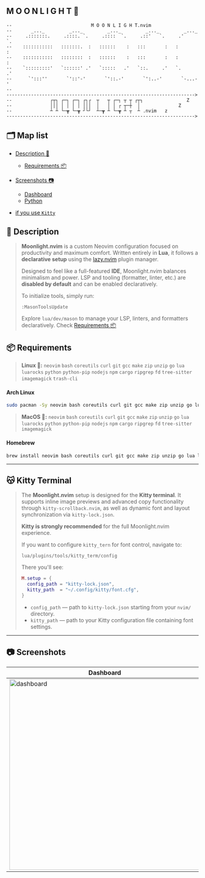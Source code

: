## M O O N L I G H T 🌙

```text
--                             M O O N L I G H T.nvim
--       _..._         _..._         _..._         _..._         _..._
--     .:::::::.     .::::. `.     .::::  `.     .::'   `.     .'     `.
--    :::::::::::   :::::::.  :   ::::::    :   :::       :   :         :
--    :::::::::::   ::::::::  :   ::::::    :   :::       :   :         :
--    `:::::::::'   `::::::' .'   `:::::   .'   `::.     .'   `.       .'
--      `':::''       `'::'-'       `'::.-'       `':..-'       `-...-'
--
--------------------------------------------------------------------->
--              ┌┬┐ ┌─┐ ┌─┐ ┌┐┌  ┬   ┬ ┌─┐ ┬ ┬ ┌┬┐                Z
--              │││ │ │ │ │ │││  │   │ │ ┌ ┬─┼  │              Z
--              ┴ ┴ └─┳ └─┳ ┘└┘  ┴─┳ ┴ └─┳ ┴ ┬  ┴ .nvim   z
--------------------------------------------------------------------->
```

## 🗂 Map list

- [Description 📝](#-description)
  - [Requirements 📦](#-requirements)

- [Screenshots 📷](#-screenshots)
  - [Dashboard](#-screenshots-dashboard)
  - [Python](#-screenshots-python)

- [if you use `Kitty`](#-kitty-terminal)

## 📝 Description

> **Moonlight.nvim** is a custom Neovim configuration focused on productivity and maximum comfort.
> Written entirely in **Lua**, it follows a **declarative setup** using the [lazy.nvim](https://github.com/folke/lazy.nvim) plugin manager.
>
> Designed to feel like a full-featured **IDE**, Moonlight.nvim balances minimalism and power.
> LSP and tooling (formatter, linter, etc.) are **disabled by default** and can be enabled declaratively.
>
> To initialize tools, simply run:
>
> ```vim
> :MasonToolsUpdate
> ```
>
> Explore `lua/dev/mason` to manage your LSP, linters, and formatters declaratively.
> Check [Requirements 📦](#-requirements)

## 📦 Requirements

> **Linux 🐧:**
> `neovim` `bash` `coreutils` `curl` `git` `gcc` `make` `zip` `unzip` `go` `lua` `luarocks` `python` `python-pip` `nodejs` `npm` `cargo` `ripgrep` `fd` `tree-sitter` `imagemagick` `trash-cli`

#### Arch Linux

```bash
sudo pacman -Sy neovim bash coreutils curl git gcc make zip unzip go lua luarocks python python-pip nodejs npm cargo ripgrep fd tree-sitter imagemagick trash-cli
```

> **MacOS 🍎:**
> `neovim` `bash` `coreutils` `curl` `git` `gcc` `make` `zip` `unzip` `go` `lua` `luarocks` `python` `python-pip` `nodejs` `npm` `cargo` `ripgrep` `fd` `tree-sitter` `imagemagick`

#### Homebrew

```zsh
brew install neovim bash coreutils curl git gcc make zip unzip go lua luarocks python node rust ripgrep fd tree-sitter-cli imagemagick
```

---

## 😽 Kitty Terminal

> The **Moonlight.nvim** setup is designed for the **Kitty terminal**. It supports inline image previews and advanced copy functionality through `kitty-scrollback.nvim`, as well as dynamic font and layout synchronization via `kitty-lock.json`.
>
> **Kitty is strongly recommended** for the full Moonlight.nvim experience.
>
> If you want to configure `kitty_tern` for font control, navigate to:
>
> `lua/plugins/tools/kitty_term/config`
>
> There you'll see:
>
> ```lua
> M.setup = {
>   config_path = "kitty-lock.json",
>   kitty_path  = "~/.config/kitty/font.cfg",
> }
> ```
>
> - `config_path` — path to `kitty-lock.json` starting from your `nvim/` directory.
> - `kitty_path` — path to your Kitty configuration file containing font settings.

---

## 📷 Screenshots

| Dashboard                                                                                                                 | Python                                                                                                                 |
| ------------------------------------------------------------------------------------------------------------------------- | ---------------------------------------------------------------------------------------------------------------------- |
| <img width="500" alt="dashboard" src="https://github.com/user-attachments/assets/4888458f-91f0-47b5-9455-02627d9d9d4c" /> | <img width="500" alt="python" src="https://github.com/user-attachments/assets/e4eeee6f-c12f-46c4-bdbd-33baab7b7556" /> |
